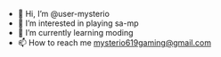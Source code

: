 - 👋 Hi, I’m @user-mysterio
- 👀 I’m interested in playing sa-mp
- 🌱 I’m currently learning moding
- 📫 How to reach me mysterio619gaming@gmail.com

<!---
user-mysterio/user-mysterio is a ✨ special ✨ repository because its `README.md` (this file) appears on your GitHub profile.
You can click the Preview link to take a look at your changes.
--->
